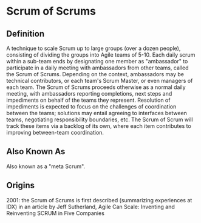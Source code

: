 # Scrum of Scrums

## Definition
A technique to scale Scrum up to large groups (over a dozen people), consisting of dividing the groups into Agile teams of 5-10. Each daily scrum within a sub-team ends by designating one member as "ambassador" to participate in a daily meeting with ambassadors from other teams, called the Scrum of Scrums.
Depending on the context, ambassadors may be technical contributors, or each team's Scrum Master, or even managers of each team.
The Scrum of Scrums proceeds otherwise as a normal daily meeting, with ambassadors reporting completions, next steps and impediments on behalf of the teams they represent. Resolution of impediments is expected to focus on the challenges of coordination between the teams; solutions may entail agreeing to interfaces between teams, negotiating responsibility boundaries, etc.
The Scrum of Scrum will track these items via a backlog of its own, where each item contributes to improving between-team coordination.

## Also Known As
Also known as a "meta Scrum".

## Origins
2001: the Scrum of Scrums is first described (summarizing experiences at IDX) in an article by Jeff Sutherland, Agile Can Scale: Inventing and Reinventing SCRUM in Five Companies